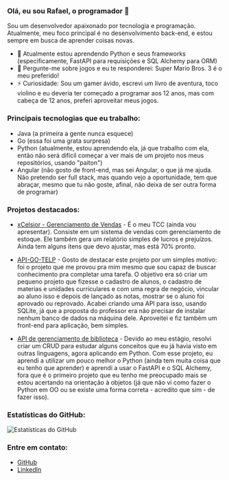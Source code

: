 ### Olá, eu sou Rafael, o programador 👋

Sou um desenvolvedor apaixonado por tecnologia e programação. Atualmente, meu foco principal é no desenvolvimento back-end, e estou sempre em busca de aprender coisas novas.

- 🌱 Atualmente estou aprendendo Python e seus frameworks (especificamente, FastAPI para requisições e SQL Alchemy para ORM)
- 💬 Pergunte-me sobre jogos e eu te responderei: Super Mario Bros. 3 é o meu preferido!
- ⚡ Curiosidade: Sou um gamer ávido, escrevi um livro de aventura, toco violino e eu deveria ter começado a programar aos 12 anos, mas com cabeça de 12 anos, preferi aproveitar meus jogos.

### Principais tecnologias que eu trabalho:

- Java (a primeira a gente nunca esquece)
- Go (essa foi uma grata surpresa)
- Python (atualmente, estou aprendendo ela, já que trabalho com ela, então não será difícil começar a ver mais de um projeto nos meus repositórios, usando "paiton")
- Angular (não gosto de front-end, mas sei Angular, o que já me ajuda. Não pretendo ser full stack, mas quando vejo a oportunidade, tem que abraçar, mesmo que tu não goste, afinal, não deixa de ser outra forma de programar)

### Projetos destacados:

- [xCelsior - Gerenciamento de Vendas](https://github.com/RafaelMoreira96/sistema-vendas) - É o meu TCC (ainda vou apresentar). Consiste em um sistema de vendas com gerenciamento de estoque. Ele também gera um relatório simples de lucros e prejuízos. Ainda tem alguns itens que devo ajustar, mas está 70% pronto.

- [API-GO-TELP](https://github.com/RafaelMoreira96/apigo-telp) - Gosto de destacar este projeto por um simples motivo: foi o projeto que me provou pra mim mesmo que sou capaz de buscar conhecimento pra completar uma tarefa. O objetivo era só criar um pequeno projeto que fizesse o cadastro de alunos, o cadastro de materias e unidades curriculares e com uma regra de negócio, vincular ao aluno isso e depois de lançado as notas, mostrar se o aluno foi aprovado ou reprovado. Acabei criando uma API para isso, usando SQLite, já que a proposta do professor era não precisar de instalar nenhum banco de dados na máquina dele. Aproveitei e fiz também um front-end para aplicação, bem simples.

- [API de gerenciamento de biblioteca](https://github.com/RafaelMoreira96/gerenciamento-biblioteca-python) - Devido ao meu estágio, resolvi criar um CRUD para estudar alguns conceitos que eu já havia visto em outras linguagens, agora aplicando em Python. Com esse projeto, eu aprendi a utilizar um pouco melhor o Python (ainda tem muita coisa que eu tenho que aprender) e aprendi a usar o FastAPI e o SQL Alchemy, fora que é o primeiro projeto que eu tenho me preocupado mais se estou acertando na orientação à objetos (já que não vi como fazer o Python em OO ou se existe uma forma correta - acredito que sim - de fazer isso).

### Estatísticas do GitHub:

![Estatísticas do GitHub](https://github-readme-stats.vercel.app/api?username=RafaelMoreira96&show_icons=true)

### Entre em contato:

- [GitHub](https://github.com/RafaelMoreira96)
- [LinkedIn](https://www.linkedin.com/in/rafael-sim%C3%A3o-139918238/)
